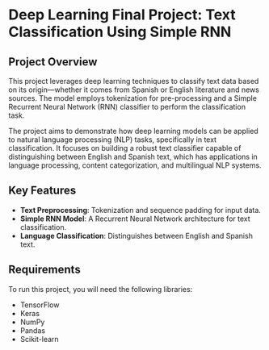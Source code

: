 # Deep Learning Final Project: Text Classification Using Simple RNN

## Project Overview

This project leverages deep learning techniques to classify text data based on its origin—whether it comes from Spanish or English literature and news sources. The model employs tokenization for pre-processing and a Simple Recurrent Neural Network (RNN) classifier to perform the classification task.

The project aims to demonstrate how deep learning models can be applied to natural language processing (NLP) tasks, specifically in text classification. It focuses on building a robust text classifier capable of distinguishing between English and Spanish text, which has applications in language processing, content categorization, and multilingual NLP systems.

## Key Features
- **Text Preprocessing**: Tokenization and sequence padding for input data.
- **Simple RNN Model**: A Recurrent Neural Network architecture for text classification.
- **Language Classification**: Distinguishes between English and Spanish text.

## Requirements
To run this project, you will need the following libraries:
- TensorFlow
- Keras
- NumPy
- Pandas
- Scikit-learn
